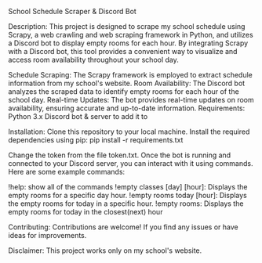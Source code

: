 School Schedule Scraper & Discord Bot

Description:
This project is designed to scrape my school schedule using Scrapy, a web crawling and web scraping framework in Python, and utilizes a Discord bot to display empty rooms for each hour. By integrating Scrapy with a Discord bot, this tool provides a convenient way to visualize and access room availability throughout your school day.

Schedule Scraping: The Scrapy framework is employed to extract schedule information from my school's website.
Room Availability: The Discord bot analyzes the scraped data to identify empty rooms for each hour of the school day.
Real-time Updates: The bot provides real-time updates on room availability, ensuring accurate and up-to-date information.
Requirements:
Python 3.x
Discord bot & server to add it to

Installation:
Clone this repository to your local machine.
Install the required dependencies using pip:
pip install -r requirements.txt

Change the token from the file token.txt.
Once the bot is running and connected to your Discord server, you can interact with it using commands. Here are some example commands:

!help: show all of the commands
!empty classes [day] [hour]: Displays the empty rooms for a specific day hour.
!empty rooms today [hour]: Displays the empty rooms for today in a specific hour.
!empty rooms: Displays the empty rooms for today in the closest(next) hour

Contributing:
Contributions are welcome! If you find any issues or have ideas for improvements.

Disclaimer:
This project works only on my school's website.
